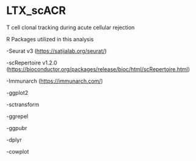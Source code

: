 # LTX_scACR
T cell clonal tracking during acute cellular rejection

R Packages utilized in this analysis

-Seurat v3 (https://satijalab.org/seurat/)

-scRepertoire v1.2.0 (https://bioconductor.org/packages/release/bioc/html/scRepertoire.html)

-Immunarch (https://immunarch.com/)

-ggplot2

-sctransform

-ggrepel

-ggpubr

-dplyr

-cowplot
